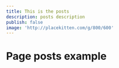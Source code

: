 ```yaml
---
title: This is the posts
description: posts description
publish: false
image: 'http://placekitten.com/g/800/600'
---
```


# Page posts example
